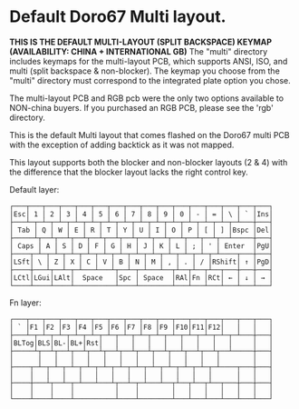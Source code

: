 # Default Doro67 Multi layout.

**THIS IS THE DEFAULT MULTI-LAYOUT (SPLIT BACKSPACE) KEYMAP (AVAILABILITY: CHINA + INTERNATIONAL GB)**
The "multi" directory includes keymaps for the multi-layout PCB, which supports ANSI, ISO, and multi (split backspace & non-blocker).
The keymap you choose from the "multi" directory must correspond to the integrated plate option you chose.

The multi-layout PCB and RGB pcb were the only two options available to NON-china buyers.
If you purchased an RGB PCB, please see the 'rgb' directory.

This is the default Multi layout that comes flashed on the Doro67 multi PCB with
the exception of adding backtick as it was not mapped.

This layout supports both the blocker and non-blocker layouts (2 & 4) with the
difference that the blocker layout lacks the right control key.

Default layer:

```
┌───┬───┬───┬───┬───┬───┬───┬───┬───┬───┬───┬───┬───┬───┬───┬───┐
│Esc│ 1 │ 2 │ 3 │ 4 │ 5 │ 6 │ 7 │ 8 │ 9 │ 0 │ - │ = │ \ │ ` │Ins│
├───┴─┬─┴─┬─┴─┬─┴─┬─┴─┬─┴─┬─┴─┬─┴─┬─┴─┬─┴─┬─┴─┬─┴─┬─┴─┬─┴───┼───┤
│ Tab │ Q │ W │ E │ R │ T │ Y │ U │ I │ O │ P │ [ │ ] │Bspc │Del│
├─────┴┬──┴┬──┴┬──┴┬──┴┬──┴┬──┴┬──┴┬──┴┬──┴┬──┴┬──┴┬──┴─────┼───┤
│ Caps │ A │ S │ D │ F │ G │ H │ J │ K │ L │ ; │ ' │ Enter  │PgU│
├────┬─┴─┬─┴─┬─┴─┬─┴─┬─┴─┬─┴─┬─┴─┬─┴─┬─┴─┬─┴─┬─┴─┬─┴────┬───┼───┤
│LSft│ \ │ Z │ X │ C │ V │ B │ N │ M │ , │ . │ / │RShift│ ↑ │PgD│
├────┼───┴┬──┴─┬─┴───┴───┴┬──┴─┬─┴───┴──┬┴──┬┴──┬┴──┬───┼───┼───┤
│LCtl│LGui│LAlt│  Space   │Spc │ Space  │RAl│Fn │RCt│ ← │ ↓ │ → │
└────┴────┴────┴──────────┴────┴────────┴───┴───┴───┴───┴───┴───┘
```

Fn layer:

```
┌───┬───┬───┬───┬───┬───┬───┬───┬───┬───┬───┬───┬───┬───┬───┬───┐
│ ` │F1 │F2 │F3 │F4 │F5 │F6 │F7 │F8 │F9 │F10│F11│F12│   │   │   │
├───┴─┬─┴─┬─┴─┬─┴─┬─┴─┬─┴─┬─┴─┬─┴─┬─┴─┬─┴─┬─┴─┬─┴─┬─┴─┬─┴───┼───┤
│BLTog│BLS│BL-│BL+│Rst│   │   │   │   │   │   │   │   │     │   │
├─────┴┬──┴┬──┴┬──┴┬──┴┬──┴┬──┴┬──┴┬──┴┬──┴┬──┴┬──┴┬──┴─────┼───┤
│      │   │   │   │   │   │   │   │   │   │   │   │        │   │
├────┬─┴─┬─┴─┬─┴─┬─┴─┬─┴─┬─┴─┬─┴─┬─┴─┬─┴─┬─┴─┬─┴─┬─┴────┬───┼───┤
│    │   │   │   │   │   │   │   │   │   │   │   │      │   │   │
├────┼───┴┬──┴─┬─┴───┴───┴┬──┴─┬─┴───┴──┬┴──┬┴──┬┴──┬───┼───┼───┤
│    │    │    │          │    │        │   │   │   │   │   │   │
└────┴────┴────┴──────────┴────┴────────┴───┴───┴───┴───┴───┴───┘
```
